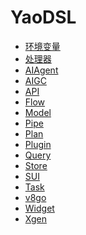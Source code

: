 # YaoDSL

<!-- links begin -->

- [环境变量](环境变量.md)
- [处理器](处理器/index)
- [AIAgent](AIAgent/index)
- [AIGC](AIGC/index)
- [API](API/index)
- [Flow](Flow/index)
- [Model](Model/index)
- [Pipe](Pipe/index)
- [Plan](Plan/index)
- [Plugin](Plugin/index)
- [Query](Query/index)
- [Store](Store/index)
- [SUI](SUI/index)
- [Task](Task/index)
- [v8go](v8go/index)
- [Widget](Widget/index)
- [Xgen](Xgen/index)
<!-- links end -->
